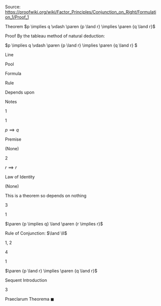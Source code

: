 # 

Source: https://proofwiki.org/wiki/Factor_Principles/Conjunction_on_Right/Formulation_1/Proof_1

Theorem
$p \implies q \vdash \paren {p \land r} \implies \paren {q \land r}$


Proof
By the tableau method of natural deduction:


$p \implies q \vdash \paren {p \land r} \implies \paren {q \land r} $


Line


Pool

Formula

Rule

Depends upon

Notes


1


1

$p \implies q$

Premise

(None)




2




$r \implies r$

Law of Identity

(None)

This is a theorem so depends on nothing


3


1

$\paren {p \implies q} \land \paren {r \implies r}$

Rule of Conjunction: $\land \II$

1, 2




4


1

$\paren {p \land r} \implies \paren {q \land r}$

Sequent Introduction

3

Praeclarum Theorema
$\blacksquare$




